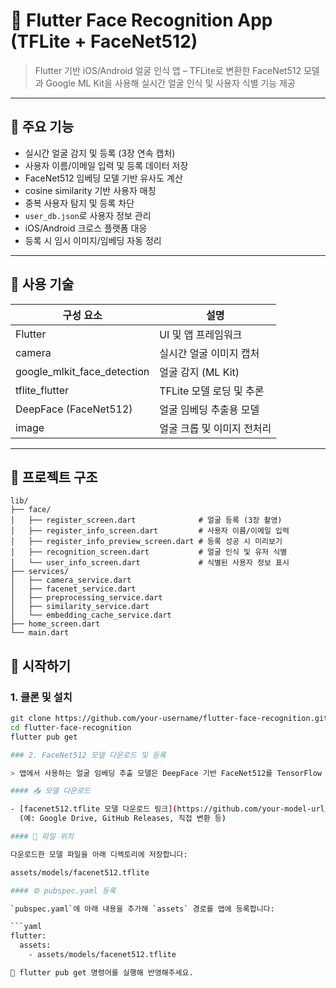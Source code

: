 # 👤 Flutter Face Recognition App (TFLite + FaceNet512)

> Flutter 기반 iOS/Android 얼굴 인식 앱 – TFLite로 변환한 FaceNet512 모델과 Google ML Kit을 사용해 실시간 얼굴 인식 및 사용자 식별 기능 제공

---

## 📸 주요 기능

- 실시간 얼굴 감지 및 등록 (3장 연속 캡처)
- 사용자 이름/이메일 입력 및 등록 데이터 저장
- FaceNet512 임베딩 모델 기반 유사도 계산
- cosine similarity 기반 사용자 매칭
- 중복 사용자 탐지 및 등록 차단
- `user_db.json`로 사용자 정보 관리
- iOS/Android 크로스 플랫폼 대응
- 등록 시 임시 이미지/임베딩 자동 정리

---

## 🧱 사용 기술

| 구성 요소                  | 설명                                |
|--------------------------|-------------------------------------|
| Flutter                  | UI 및 앱 프레임워크                  |
| camera                   | 실시간 얼굴 이미지 캡처              |
| google_mlkit_face_detection | 얼굴 감지 (ML Kit)                 |
| tflite_flutter           | TFLite 모델 로딩 및 추론             |
| DeepFace (FaceNet512)    | 얼굴 임베딩 추출용 모델              |
| image                    | 얼굴 크롭 및 이미지 전처리           |

---

## 📁 프로젝트 구조

```plaintext
lib/
├── face/
│   ├── register_screen.dart              # 얼굴 등록 (3장 촬영)
│   ├── register_info_screen.dart         # 사용자 이름/이메일 입력
│   ├── register_info_preview_screen.dart # 등록 성공 시 미리보기
│   ├── recognition_screen.dart           # 얼굴 인식 및 유저 식별
│   └── user_info_screen.dart             # 식별된 사용자 정보 표시
├── services/
│   ├── camera_service.dart
│   ├── facenet_service.dart
│   ├── preprocessing_service.dart
│   ├── similarity_service.dart
│   └── embedding_cache_service.dart
├── home_screen.dart
└── main.dart
```

## 🚀 시작하기

### 1. 클론 및 설치

```bash
git clone https://github.com/your-username/flutter-face-recognition.git
cd flutter-face-recognition
flutter pub get

### 2. FaceNet512 모델 다운로드 및 등록

> 앱에서 사용하는 얼굴 임베딩 추출 모델은 DeepFace 기반 FaceNet512를 TensorFlow Lite로 변환한 `.tflite` 파일입니다.

#### 📥 모델 다운로드

- [facenet512.tflite 모델 다운로드 링크](https://github.com/your-model-url/raw/main/facenet512.tflite)  
  (예: Google Drive, GitHub Releases, 직접 변환 등)

#### 📁 파일 위치

다운로드한 모델 파일을 아래 디렉토리에 저장합니다:

assets/models/facenet512.tflite

#### ⚙️ pubspec.yaml 등록

`pubspec.yaml`에 아래 내용을 추가해 `assets` 경로를 앱에 등록합니다:

```yaml
flutter:
  assets:
    - assets/models/facenet512.tflite

📌 flutter pub get 명령어를 실행해 반영해주세요.
